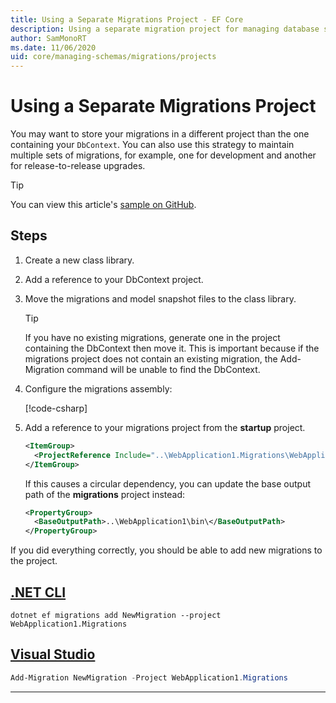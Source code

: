 ```yaml
---
title: Using a Separate Migrations Project - EF Core
description: Using a separate migration project for managing database schemas with Entity Framework Core
author: SamMonoRT
ms.date: 11/06/2020
uid: core/managing-schemas/migrations/projects
---
```


# Using a Separate Migrations Project

You may want to store your migrations in a different project than the one containing your `DbContext`. You can also use this strategy to maintain multiple sets of migrations, for example, one for development and another for release-to-release upgrades.

> [!TIP]
> You can view this article's [sample on GitHub](https://github.com/dotnet/EntityFramework.Docs/tree/live/samples/core/Schemas/ThreeProjectMigrations).

## Steps

1. Create a new class library.

2. Add a reference to your DbContext project.

3. Move the migrations and model snapshot files to the class library.
   > [!TIP]
   > If you have no existing migrations, generate one in the project containing the DbContext then move it.
   > This is important because if the migrations project does not contain an existing migration, the Add-Migration command will be unable to find the DbContext.

4. Configure the migrations assembly:

   [!code-csharp[](../../../../samples/core/Schemas/ThreeProjectMigrations/WebApplication1/Startup.cs#snippet_MigrationsAssembly)]

5. Add a reference to your migrations project from the **startup** project.

   ```xml
   <ItemGroup>
     <ProjectReference Include="..\WebApplication1.Migrations\WebApplication1.Migrations.csproj" />
   </ItemGroup>
   ```

   If this causes a circular dependency, you can update the base output path of the **migrations** project instead:

   ```xml
   <PropertyGroup>
     <BaseOutputPath>..\WebApplication1\bin\</BaseOutputPath>
   </PropertyGroup>
   ```

If you did everything correctly, you should be able to add new migrations to the project.

## [.NET CLI](#tab/dotnet-core-cli)

```dotnetcli
dotnet ef migrations add NewMigration --project WebApplication1.Migrations
```

## [Visual Studio](#tab/vs)

```powershell
Add-Migration NewMigration -Project WebApplication1.Migrations
```

***
